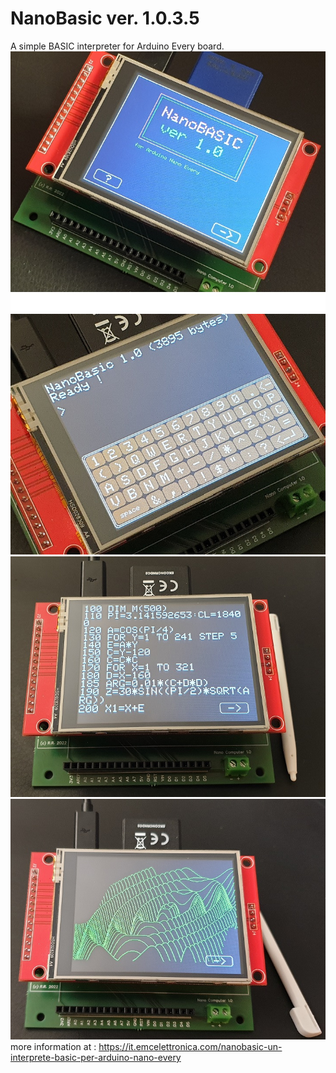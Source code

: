 # NanoBasic ver. 1.0.3.5
A simple BASIC interpreter for Arduino Every board.
![Model](https://github.com/Remo-67/NanoBasic/blob/main/photos/nanoBasic_photo_1.jpg)
![Model](https://github.com/Remo-67/NanoBasic/blob/main/photos/nanoBasic_photo_3.jpg)
![Model](https://github.com/Remo-67/NanoBasic/blob/main/photos/nanoBasic_photo_2.jpg)
![Model](https://github.com/Remo-67/NanoBasic/blob/main/photos/nanoBasic_photo_4.jpg)
more information at : https://it.emcelettronica.com/nanobasic-un-interprete-basic-per-arduino-nano-every
